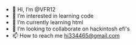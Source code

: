 - 👋 Hi, I’m @VFR12
- 👀 I’m interested in learning code  
- 🌱 I’m currently learning html
- 💞️ I’m looking to collaborate on hackintosh efi's
- 📫 How to reach me hi334465@gmail.com

<!---
VFR12/VFR12 is a ✨ special ✨ repository because its `README.md` (this file) appears on your GitHub profile.
You can click the Preview link to take a look at your changes.
--->
